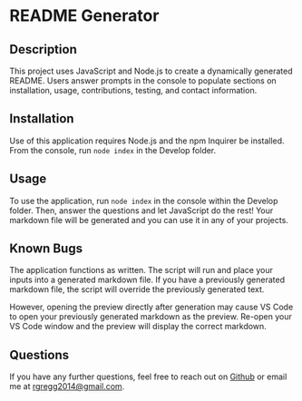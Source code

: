 # README Generator

## Description

This project uses JavaScript and Node.js to create a dynamically generated README. Users answer prompts in the console to populate sections on installation, usage, contributions, testing, and contact information.

## Installation

Use of this application requires Node.js and the npm Inquirer be installed. From the console, run `node index` in the Develop folder.

## Usage

To use the application, run `node index` in the console within the Develop folder. Then, answer the questions and let JavaScript do the rest! Your markdown file will be generated and you can use it in any of your projects.

## Known Bugs

The application functions as written. The script will run and place your inputs into a generated markdown file. If you have a previously generated markdown file, the script will override the previously generated text.

However, opening the preview directly after generation may cause VS Code to open your previously generated markdown as the preview. Re-open your VS Code window and the preview will display the correct markdown.

## Questions

If you have any further questions, feel free to reach out on [Github](https://github.com/rgregg2014) or email me at rgregg2014@gmail.com.
